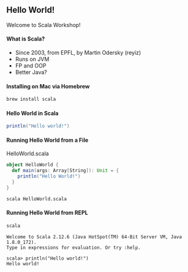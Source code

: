 ## Hello World!

Welcome to Scala Workshop!

#### What is Scala?

* Since 2003, from EPFL, by Martin Odersky (reyiz)
* Runs on JVM
* FP and OOP
* Better Java?

#### Installing on Mac via Homebrew

```bash
brew install scala
```

#### Hello World in Scala

```scala
println("Hello world!")
```

#### Running Hello World from a File

HelloWorld.scala

```scala
object HelloWorld {
  def main(args: Array[String]): Unit = {
    println("Hello World!")
  }
}
```

```bash
scala HelloWorld.scala
```

#### Running Hello World from REPL

```bash
scala
```
```
Welcome to Scala 2.12.6 (Java HotSpot(TM) 64-Bit Server VM, Java 1.8.0_172).
Type in expressions for evaluation. Or try :help.

scala> println("Hello world!")
Hello world!
```
